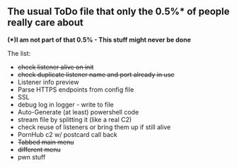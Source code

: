 ## The usual ToDo file that only the 0.5%* of people really care about
__(*)I am not part of that 0.5% - This stuff might never be done__

The list:
- <del>check listener alive on init</del>
- <del>check duplicate listener name and port already in use</del>
- Listener info preview
- Parse HTTPS endpoints from config file
- SSL
- debug log in logger - write to file
- Auto-Generate (at least) powershell code
- stream file by splitting it (like a real C2)
- check reuse of listeners or bring them up if still alive
- PornHub c2 w/ postcard call back
- <del>Tabbed main menu</del>
- <del>different menu</del>
- pwn stuff